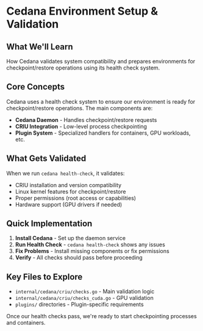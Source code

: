 # Cedana Environment Setup & Validation

## What We'll Learn
How Cedana validates system compatibility and prepares environments for checkpoint/restore operations using its health check system.

## Core Concepts

Cedana uses a health check system to ensure our environment is ready for checkpoint/restore operations. The main components are:

- **Cedana Daemon** - Handles checkpoint/restore requests
- **CRIU Integration** - Low-level process checkpointing
- **Plugin System** - Specialized handlers for containers, GPU workloads, etc.

## What Gets Validated

When we run `cedana health-check`, it validates:
- CRIU installation and version compatibility
- Linux kernel features for checkpoint/restore
- Proper permissions (root access or capabilities)
- Hardware support (GPU drivers if needed)

## Quick Implementation

1. **Install Cedana** - Set up the daemon service
2. **Run Health Check** - `cedana health-check` shows any issues
3. **Fix Problems** - Install missing components or fix permissions
4. **Verify** - All checks should pass before proceeding

## Key Files to Explore
- `internal/cedana/criu/checks.go` - Main validation logic
- `internal/cedana/criu/checks_cuda.go` - GPU validation
- `plugins/` directories - Plugin-specific requirements

Once our health checks pass, we're ready to start checkpointing processes and containers.